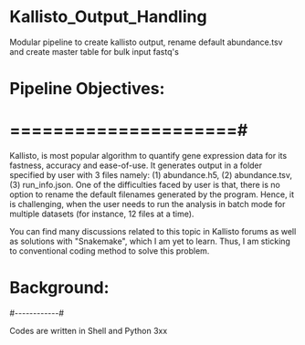 # Kallisto_Output_Handling
Modular pipeline to create kallisto output, rename default abundance.tsv and create master table for bulk input fastq's

# Pipeline Objectives:
# =====================#

Kallisto, is most popular algorithm to quantify gene expression data for its fastness, accuracy and ease-of-use. It generates output in a folder specified by user with 3 files namely: (1) abundance.h5, (2) abundance.tsv, (3) run_info.json. One of the difficulties faced by user is that, there is no option to rename the default filenames generated by the program. Hence, it is challenging, when the user needs to run the analysis in batch mode for multiple datasets (for instance, 12 files at a time). 

You can find many discussions related to this topic in Kallisto forums as well as solutions with "Snakemake", which I am yet to learn. Thus, I am sticking to conventional coding method to solve this problem.

# Background:
#------------#

Codes are written in Shell and Python 3xx




